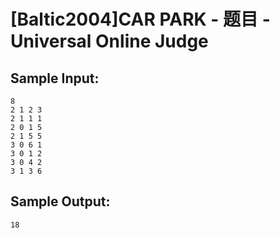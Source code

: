 # [Baltic2004]CAR PARK - 题目 - Universal Online Judge


## Sample Input: 
```
8
2 1 2 3
2 1 1 1
2 0 1 5
2 1 5 5
3 0 6 1
3 0 1 2
3 0 4 2
3 1 3 6

```

## Sample Output: 
```
18
```
